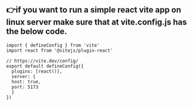 ##  👉if you want to run a simple react vite app on linux server make sure that at vite.config.js has the below code.
```
import { defineConfig } from 'vite'
import react from '@vitejs/plugin-react'

// https://vite.dev/config/
export default defineConfig({
  plugins: [react()],
  server: {
  host: true,
  port: 5173
  }
})
```
